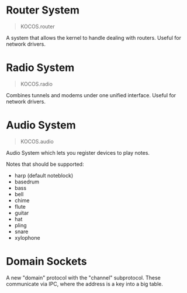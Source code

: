 # Router System
> KOCOS.router

A system that allows the kernel to handle dealing with routers.
Useful for network drivers.

# Radio System
> KOCOS.radio

Combines tunnels and modems under one unified interface.
Useful for network drivers.

# Audio System
> KOCOS.audio

Audio System which lets you register devices to play notes.

Notes that should be supported:
- harp (default noteblock)
- basedrum
- bass
- bell
- chime
- flute
- guitar
- hat
- pling
- snare
- xylophone

# Domain Sockets

A new "domain" protocol with the "channel" subprotocol.
These communicate via IPC, where the address is a key into a big table.
